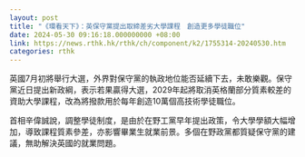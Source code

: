 ```yaml
---
layout: post
title: "《環看天下》：英保守黨提出取締差劣大學課程　創造更多學徒職位"
date: 2024-05-30 09:16:18.000000000 +08:00
link: https://news.rthk.hk/rthk/ch/component/k2/1755314-20240530.htm
categories: rthk
---
```


英國7月初將舉行大選，外界對保守黨的執政地位能否延續下去，未敢樂觀。保守黨近日提出新政綱，表示若果贏得大選，2029年起將取消英格蘭部分質素較差的資助大學課程，改為將撥款用於每年創造10萬個高技術學徒職位。

首相辛偉誠說，調整學徒制度，是由於在野工黨早年提出政策，令大學學額大幅增加，導致課程質素參差，亦影響畢業生就業前景。多個在野政黨都質疑保守黨的建議，無助解決英國的就業問題。
